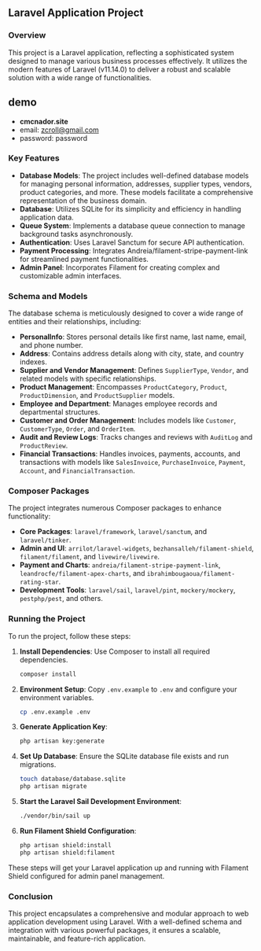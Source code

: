 ## Laravel Application Project

### Overview
This project is a Laravel application, reflecting a sophisticated system designed to manage various business processes effectively. It utilizes the modern features of Laravel (v11.14.0) to deliver a robust and scalable solution with a wide range of functionalities.



## demo
 - **cmcnador.site**
 - email: zcroll@gmail.com
 - password: password
  
### Key Features
- **Database Models**: The project includes well-defined database models for managing personal information, addresses, supplier types, vendors, product categories, and more. These models facilitate a comprehensive representation of the business domain.
- **Database**: Utilizes SQLite for its simplicity and efficiency in handling application data.
- **Queue System**: Implements a database queue connection to manage background tasks asynchronously.
- **Authentication**: Uses Laravel Sanctum for secure API authentication.
- **Payment Processing**: Integrates Andreia/filament-stripe-payment-link for streamlined payment functionalities.
- **Admin Panel**: Incorporates Filament for creating complex and customizable admin interfaces.

### Schema and Models
The database schema is meticulously designed to cover a wide range of entities and their relationships, including:
- **PersonalInfo**: Stores personal details like first name, last name, email, and phone number.
- **Address**: Contains address details along with city, state, and country indexes.
- **Supplier and Vendor Management**: Defines `SupplierType`, `Vendor`, and related models with specific relationships.
- **Product Management**: Encompasses `ProductCategory`, `Product`, `ProductDimension`, and `ProductSupplier` models.
- **Employee and Department**: Manages employee records and departmental structures.
- **Customer and Order Management**: Includes models like `Customer`, `CustomerType`, `Order`, and `OrderItem`.
- **Audit and Review Logs**: Tracks changes and reviews with `AuditLog` and `ProductReview`.
- **Financial Transactions**: Handles invoices, payments, accounts, and transactions with models like `SalesInvoice`, `PurchaseInvoice`, `Payment`, `Account`, and `FinancialTransaction`.

### Composer Packages
The project integrates numerous Composer packages to enhance functionality:
- **Core Packages**: `laravel/framework`, `laravel/sanctum`, and `laravel/tinker`.
- **Admin and UI**: `arrilot/laravel-widgets`, `bezhansalleh/filament-shield`, `filament/filament`, and `livewire/livewire`.
- **Payment and Charts**: `andreia/filament-stripe-payment-link`, `leandrocfe/filament-apex-charts`, and `ibrahimbougaoua/filament-rating-star`.
- **Development Tools**: `laravel/sail`, `laravel/pint`, `mockery/mockery`, `pestphp/pest`, and others.

### Running the Project
To run the project, follow these steps:

1. **Install Dependencies**: Use Composer to install all required dependencies.
   ```bash
   composer install
   ```

2. **Environment Setup**: Copy `.env.example` to `.env` and configure your environment variables.
   ```bash
   cp .env.example .env
   ```

3. **Generate Application Key**:
   ```bash
   php artisan key:generate
   ```

4. **Set Up Database**: Ensure the SQLite database file exists and run migrations.
   ```bash
   touch database/database.sqlite
   php artisan migrate
   ```

5. **Start the Laravel Sail Development Environment**:
   ```bash
   ./vendor/bin/sail up
   ```

6. **Run Filament Shield Configuration**:
   ```bash
   php artisan shield:install
   php artisan shield:filament
   ```

These steps will get your Laravel application up and running with Filament Shield configured for admin panel management.

### Conclusion
This project encapsulates a comprehensive and modular approach to web application development using Laravel. With a well-defined schema and integration with various powerful packages, it ensures a scalable, maintainable, and feature-rich application.
